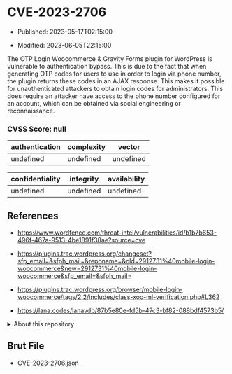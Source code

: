 # CVE-2023-2706

- Published: 2023-05-17T02:15:00

- Modified: 2023-06-05T22:15:00

The OTP Login Woocommerce & Gravity Forms plugin for WordPress is vulnerable to authentication bypass. This is due to the fact that when generating OTP codes for users to use in order to login via phone number, the plugin returns these codes in an AJAX response. This makes it possible for unauthenticated attackers to obtain login codes for administrators. This does require an attacker have access to the phone number configured for an account, which can be obtained via social engineering or reconnaissance.

### CVSS Score: **null**

| authentication | complexity | vector |
| --- | --- | --- |
| undefined | undefined | undefined |

| confidentiality | integrity | availability |
| --- | --- | --- |
| undefined | undefined | undefined |

## References

* https://www.wordfence.com/threat-intel/vulnerabilities/id/b1b7b653-496f-467a-9513-4be1891f38ae?source=cve

* https://plugins.trac.wordpress.org/changeset?sfp_email=&sfph_mail=&reponame=&old=2912731%40mobile-login-woocommerce&new=2912731%40mobile-login-woocommerce&sfp_email=&sfph_mail=

* https://plugins.trac.wordpress.org/browser/mobile-login-woocommerce/tags/2.2/includes/class-xoo-ml-verification.php#L362

* https://lana.codes/lanavdb/87b5e80e-fd5b-47c3-bf82-088bdf4573b5/

<details>
<summary>About this repository</summary> 

  This repository is part of the project [Live Hack CVE](https://github.com/Live-Hack-CVE). Main website can be found [www.live-hack.org](https://www.live-hack.org) 
  
  Made by [Sn0wAlice](https://github.com/Sn0wAlice) for the people that care about security and need to have a feed of the latest CVEs. Hope you enjoy it, don't forget to star the repo and follow me on [Twitter](https://twitter.com/Sn0wAlice) and [Github](https://github.com/Sn0wAlice). And that is my [personnal website](https://www.alice-snow.me/)

  - [Home Page](https://github.com/Live-Hack-CVE)
  - [Framework](https://github.com/Live-Hack-CVE/cve-framework)
  - [CVE database](https://github.com/Live-Hack-CVE/full_database)
  - [Changelog](https://github.com/Live-Hack-CVE/Changelog)
</details>

## Brut File

* [CVE-2023-2706.json](https://raw.githubusercontent.com/Live-Hack-CVE/full_database/main/cves/2023/CVE-2023-2706.json)

